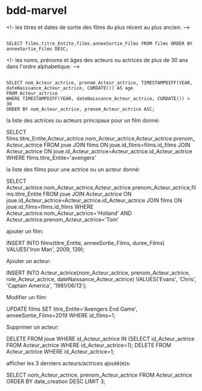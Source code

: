 # bdd-marvel
<!- les titres et dates de sortie des films du plus récent au plus ancien: -->

```

SELECT films.titre_Entite,films.anneeSortie_Films FROM films ORDER BY anneeSortie_Films DESC;
```

<!- les noms, prénoms et âges des acteurs ou actrices de plus de 30 ans dans l'ordre alphabetique: -->

```

SELECT nom_Acteur_actrice, prenom_Acteur_actrice, TIMESTAMPDIFF(YEAR, dateNaissance_Acteur_actrice, CURDATE()) AS age 
FROM Acteur_actrice 
WHERE TIMESTAMPDIFF(YEAR, dateNaissance_Acteur_actrice, CURDATE()) > 30 
ORDER BY nom_Acteur_actrice, prenom_Acteur_actrice ASC;
```

la liste des actrices ou acteurs principaux pour un film donné:

SELECT films.titre_Entite,Acteur_actrice.nom_Acteur_actrice,Acteur_actrice.prenom_Acteur_actrice 
FROM joue JOIN films ON joue.id_films=films.id_films
JOIN Acteur_actrice
ON joue.id_Acteur_actrice=Acteur_actrice.id_Acteur_actrice WHERE films.titre_Entite='avengers'

la liste des films pour une actrice ou un acteur donné:

SELECT Acteur_actrice.nom_Acteur_actrice,Acteur_actrice.prenom_Acteur_actrice,films.titre_Entite
FROM joue JOIN Acteur_actrice ON joue.id_Acteur_actrice=Acteur_actrice.id_Acteur_actrice
JOIN films
ON joue.id_films=films.id_films WHERE Acteur_actrice.nom_Acteur_actrice='Holland' AND Acteur_actrice.prenom_Acteur_actrice='Tom'


ajouter un film:

INSERT INTO films(titre_Entite, anneeSortie_Films, duree_Films) VALUES('Iron Man', 2009, 139);

Ajouter un acteur:

INSERT INTO Acteur_actrice(nom_Acteur_actrice, prenom_Acteur_actrice, role_Acteur_actrice, dateNaissance_Acteur_actrice) VALUES('Evans', 'Chris', 'Captain America', '1981/06/13');

Modifier un film:

UPDATE films SET titre_Entite='Avengers End Game', anneeSortie_Films=2019 WHERE id_films=1;

Supprimer un acteur:

DELETE FROM joue
WHERE id_Acteur_actrice IN (SELECT id_Acteur_actrice FROM Acteur_actrice WHERE id_Acteur_actrice=1);
DELETE FROM Acteur_actrice WHERE id_Acteur_actrice=1;

afficher les 3 derniers acteurs/actrices ajouté(e)s:

SELECT nom_Acteur_actrice, prenom_Acteur_actrice FROM Acteur_actrice ORDER BY date_creation DESC LIMIT 3;
